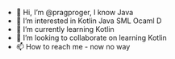 - 👋 Hi, I’m @pragproger, I know Java
- 👀 I’m interested in Kotlin Java SML Ocaml D
- 🌱 I’m currently learning Kotlin
- 💞️ I’m looking to collaborate on learning Kotlin
- 📫 How to reach me - now no way

<!---
pragproger/pragproger is a ✨ special ✨ repository because its `README.md` (this file) appears on your GitHub profile.
You can click the Preview link to take a look at your changes.
--->
